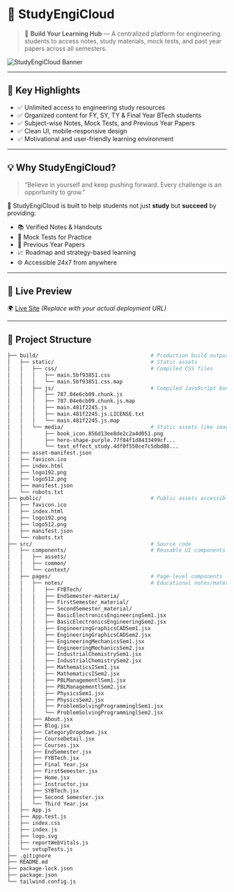 # 🚀 StudyEngiCloud

> 📘 **Build Your Learning Hub** — A centralized platform for engineering students to access notes, study materials, mock tests, and past year papers across all semesters.

![StudyEngiCloud Banner](https://studyengicloudm.netlify.app/)

---

## 🌟 Key Highlights

- ✅ Unlimited access to engineering study resources  
- ✅ Organized content for FY, SY, TY & Final Year BTech students  
- ✅ Subject-wise Notes, Mock Tests, and Previous Year Papers  
- ✅ Clean UI, mobile-responsive design  
- ✅ Motivational and user-friendly learning environment

---

## 💡 Why StudyEngiCloud?

> “Believe in yourself and keep pushing forward. Every challenge is an opportunity to grow.”

🎯 StudyEngiCloud is built to help students not just **study** but **succeed** by providing:

- 📚 Verified Notes & Handouts  
- 🧠 Mock Tests for Practice  
- 📝 Previous Year Papers  
- 📈 Roadmap and strategy-based learning  
- 🌐 Accessible 24x7 from anywhere

---

## 🔗 Live Preview

🌍 [Live Site](https://studyengicloudm.netlify.app/) *(Replace with your actual deployment URL)*

---

## 📁 Project Structure

```bash
├── build/                                    # Production build output
│   ├── static/                               # Static assets
│   │   ├── css/                              # Compiled CSS files
│   │   │   ├── main.5bf93851.css
│   │   │   └── main.5bf93851.css.map
│   │   ├── js/                               # Compiled JavaScript bundles
│   │   │   ├── 787.04e6cb09.chunk.js
│   │   │   ├── 787.04e6cb09.chunk.js.map
│   │   │   ├── main.481f2245.js
│   │   │   ├── main.481f2245.js.LICENSE.txt
│   │   │   └── main.481f2245.js.map
│   │   └── media/                            # Static assets like images
│   │       ├── book_icon.856d13ee8de2c2a4d051.png
│   │       ├── hero-shape-purple.77f84f1d8433499cf...
│   │       └── text_effect_study.4df0f550ce7c5dbd88...
│   ├── asset-manifest.json
│   ├── favicon.ico
│   ├── index.html
│   ├── logo192.png
│   ├── logo512.png
│   ├── manifest.json
│   └── robots.txt
├── public/                                   # Public assets accessible directly by the browser
│   ├── favicon.ico
│   ├── index.html
│   ├── logo192.png
│   ├── logo512.png
│   ├── manifest.json
│   └── robots.txt
├── src/                                      # Source code
│   ├── components/                           # Reusable UI components
│   │   ├── assets/
│   │   ├── common/
│   │   └── context/
│   ├── pages/                                # Page-level components
│   │   ├── notes/                            # Educational notes/material organized by subject/semester
│   │   │   ├── FYBTech/
│   │   │   ├── EndSemester-materia/
│   │   │   ├── FirstSemester_material/
│   │   │   ├── SecondSemester_material/
│   │   │   ├── BasicElectronicsEngineeringSem1.jsx
│   │   │   ├── BasicElectronicsEngineeringSem2.jsx
│   │   │   ├── EngineeringGraphicsCADSem1.jsx
│   │   │   ├── EngineeringGraphicsCADSem2.jsx
│   │   │   ├── EngineeringMechanicsSem1.jsx
│   │   │   ├── EngineeringMechanicsSem2.jsx
│   │   │   ├── IndustrialChemistrySem1.jsx
│   │   │   ├── IndustrialChemistrySem2.jsx
│   │   │   ├── MathematicsISem1.jsx
│   │   │   ├── MathematicsISem2.jsx
│   │   │   ├── PBLManagementlSem1.jsx
│   │   │   ├── PBLManagementlSem2.jsx
│   │   │   ├── PhysicsSem1.jsx
│   │   │   ├── PhysicsSem2.jsx
│   │   │   ├── ProblemSolvingProgramminglSem1.jsx
│   │   │   └── ProblemSolvingProgramminglSem2.jsx
│   │   ├── About.jsx
│   │   ├── Blog.jsx
│   │   ├── CategoryDropdown.jsx
│   │   ├── CourseDetail.jsx
│   │   ├── Courses.jsx
│   │   ├── EndSemester.jsx
│   │   ├── FYBTech.jsx
│   │   ├── Final Year.jsx
│   │   ├── FirstSemester.jsx
│   │   ├── Home.jsx
│   │   ├── Instructor.jsx
│   │   ├── SYBTech.jsx
│   │   ├── Second Semester.jsx
│   │   └── Third Year.jsx
│   ├── App.js
│   ├── App.test.js
│   ├── index.css
│   ├── index.js
│   ├── logo.svg
│   ├── reportWebVitals.js
│   └── setupTests.js
├── .gitignore
├── README.md                                 
├── package-lock.json
├── package.json
└── tailwind.config.js                       
